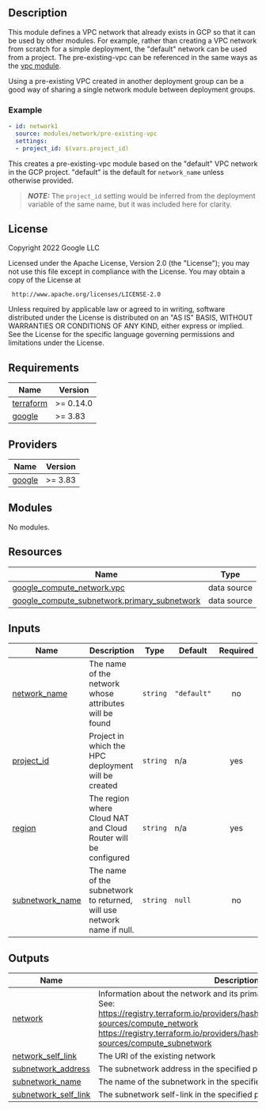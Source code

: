 ## Description

This module defines a VPC network that already exists in GCP so that it can be
used by other modules. For example, rather than creating a VPC network from
scratch for a simple deployment, the "default" network can be used from a
project. The pre-existing-vpc can be referenced in the same ways as the
[vpc module](../vpc/README.md).

Using a pre-existing VPC created in another deployment group can be a good way of
sharing a single network module between deployment groups.

### Example

```yaml
- id: network1
  source: modules/network/pre-existing-vpc
  settings:
  - project_id: $(vars.project_id)
```

This creates a pre-existing-vpc module based on the "default" VPC network in the
GCP project. "default" is the default for `network_name` unless otherwise
provided.

> **_NOTE:_** The `project_id` setting would be inferred from the deployment
> variable of the same name, but it was included here for clarity.

## License

<!-- BEGINNING OF PRE-COMMIT-TERRAFORM DOCS HOOK -->
Copyright 2022 Google LLC

Licensed under the Apache License, Version 2.0 (the "License");
you may not use this file except in compliance with the License.
You may obtain a copy of the License at

     http://www.apache.org/licenses/LICENSE-2.0

Unless required by applicable law or agreed to in writing, software
distributed under the License is distributed on an "AS IS" BASIS,
WITHOUT WARRANTIES OR CONDITIONS OF ANY KIND, either express or implied.
See the License for the specific language governing permissions and
limitations under the License.

## Requirements

| Name | Version |
|------|---------|
| <a name="requirement_terraform"></a> [terraform](#requirement\_terraform) | >= 0.14.0 |
| <a name="requirement_google"></a> [google](#requirement\_google) | >= 3.83 |

## Providers

| Name | Version |
|------|---------|
| <a name="provider_google"></a> [google](#provider\_google) | >= 3.83 |

## Modules

No modules.

## Resources

| Name | Type |
|------|------|
| [google_compute_network.vpc](https://registry.terraform.io/providers/hashicorp/google/latest/docs/data-sources/compute_network) | data source |
| [google_compute_subnetwork.primary_subnetwork](https://registry.terraform.io/providers/hashicorp/google/latest/docs/data-sources/compute_subnetwork) | data source |

## Inputs

| Name | Description | Type | Default | Required |
|------|-------------|------|---------|:--------:|
| <a name="input_network_name"></a> [network\_name](#input\_network\_name) | The name of the network whose attributes will be found | `string` | `"default"` | no |
| <a name="input_project_id"></a> [project\_id](#input\_project\_id) | Project in which the HPC deployment will be created | `string` | n/a | yes |
| <a name="input_region"></a> [region](#input\_region) | The region where Cloud NAT and Cloud Router will be configured | `string` | n/a | yes |
| <a name="input_subnetwork_name"></a> [subnetwork\_name](#input\_subnetwork\_name) | The name of the subnetwork to returned, will use network name if null. | `string` | `null` | no |

## Outputs

| Name | Description |
|------|-------------|
| <a name="output_network"></a> [network](#output\_network) | Information about the network and its primary subnetwork.<br>See: <br>https://registry.terraform.io/providers/hashicorp/google/latest/docs/data-sources/compute_network<br>https://registry.terraform.io/providers/hashicorp/google/latest/docs/data-sources/compute_subnetwork |
| <a name="output_network_self_link"></a> [network\_self\_link](#output\_network\_self\_link) | The URI of the existing network |
| <a name="output_subnetwork_address"></a> [subnetwork\_address](#output\_subnetwork\_address) | The subnetwork address in the specified primary region |
| <a name="output_subnetwork_name"></a> [subnetwork\_name](#output\_subnetwork\_name) | The name of the subnetwork in the specified primary region |
| <a name="output_subnetwork_self_link"></a> [subnetwork\_self\_link](#output\_subnetwork\_self\_link) | The subnetwork self-link in the specified primary region |
<!-- END OF PRE-COMMIT-TERRAFORM DOCS HOOK -->
